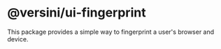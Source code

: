 # @versini/ui-fingerprint

This package provides a simple way to fingerprint a user's browser and device.
